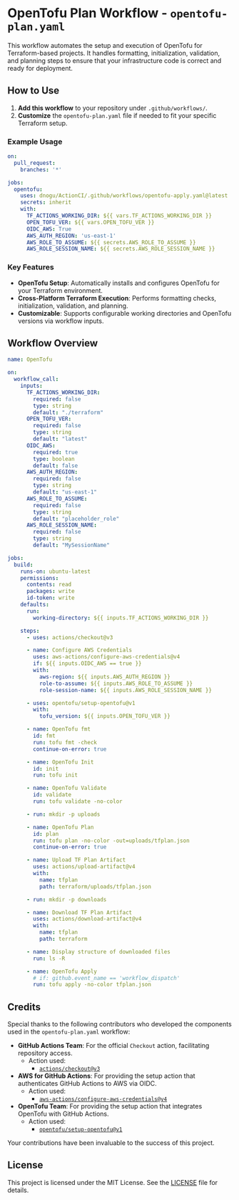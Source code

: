 # OpenTofu Plan Workflow - `opentofu-plan.yaml`

This workflow automates the setup and execution of OpenTofu for Terraform-based projects. It handles formatting, initialization, validation, and planning steps to ensure that your infrastructure code is correct and ready for deployment.

## How to Use

1. **Add this workflow** to your repository under `.github/workflows/`.
2. **Customize** the `opentofu-plan.yaml` file if needed to fit your specific Terraform setup.

### Example Usage

```yaml
on:
  pull_request:
    branches: '*'

jobs:
  opentofu:
    uses: dnogu/ActionCI/.github/workflows/opentofu-apply.yaml@latest
    secrets: inherit
    with:
      TF_ACTIONS_WORKING_DIR: ${{ vars.TF_ACTIONS_WORKING_DIR }}
      OPEN_TOFU_VER: ${{ vars.OPEN_TOFU_VER }}
      OIDC_AWS: True
      AWS_AUTH_REGION: 'us-east-1'
      AWS_ROLE_TO_ASSUME: ${{ secrets.AWS_ROLE_TO_ASSUME }}
      AWS_ROLE_SESSION_NAME: ${{ secrets.AWS_ROLE_SESSION_NAME }}
```
### Key Features

- **OpenTofu Setup**: Automatically installs and configures OpenTofu for your Terraform environment.
- **Cross-Platform Terraform Execution**: Performs formatting checks, initialization, validation, and planning.
- **Customizable**: Supports configurable working directories and OpenTofu versions via workflow inputs.

## Workflow Overview

```yaml
name: OpenTofu

on:
  workflow_call:
    inputs:
      TF_ACTIONS_WORKING_DIR:
        required: false
        type: string
        default: "./terraform"
      OPEN_TOFU_VER:
        required: false
        type: string
        default: "latest"
      OIDC_AWS:
        required: true
        type: boolean
        default: false
      AWS_AUTH_REGION:
        required: false
        type: string
        default: "us-east-1"
      AWS_ROLE_TO_ASSUME:
        required: false
        type: string
        default: "placeholder_role"
      AWS_ROLE_SESSION_NAME:
        required: false
        type: string
        default: "MySessionName"

jobs:
  build:
    runs-on: ubuntu-latest
    permissions:
      contents: read
      packages: write
      id-token: write
    defaults:
      run:
        working-directory: ${{ inputs.TF_ACTIONS_WORKING_DIR }}

    steps:
      - uses: actions/checkout@v3

      - name: Configure AWS Credentials
        uses: aws-actions/configure-aws-credentials@v4
        if: ${{ inputs.OIDC_AWS == true }}
        with:
          aws-region: ${{ inputs.AWS_AUTH_REGION }}
          role-to-assume: ${{ inputs.AWS_ROLE_TO_ASSUME }}
          role-session-name: ${{ inputs.AWS_ROLE_SESSION_NAME }}

      - uses: opentofu/setup-opentofu@v1
        with:
          tofu_version: ${{ inputs.OPEN_TOFU_VER }}

      - name: OpenTofu fmt
        id: fmt
        run: tofu fmt -check
        continue-on-error: true

      - name: OpenTofu Init
        id: init
        run: tofu init

      - name: OpenTofu Validate
        id: validate
        run: tofu validate -no-color

      - run: mkdir -p uploads

      - name: OpenTofu Plan
        id: plan
        run: tofu plan -no-color -out=uploads/tfplan.json
        continue-on-error: true

      - name: Upload TF Plan Artifact
        uses: actions/upload-artifact@v4
        with:
          name: tfplan
          path: terraform/uploads/tfplan.json

      - run: mkdir -p downloads

      - name: Download TF Plan Artifact
        uses: actions/download-artifact@v4
        with:
          name: tfplan
          path: terraform

      - name: Display structure of downloaded files
        run: ls -R

      - name: OpenTofu Apply
        # if: github.event_name == 'workflow_dispatch'
        run: tofu apply -no-color tfplan.json

```

## Credits

Special thanks to the following contributors who developed the components used in the `opentofu-plan.yaml` workflow:

- **GitHub Actions Team**: For the official `Checkout` action, facilitating repository access.
  - Action used:
    - [`actions/checkout@v3`](https://github.com/actions/checkout)
- **AWS for GitHub Actions**: For providing the setup action that authenticates GitHub Actions to AWS via OIDC.
  - Action used:
    - [`aws-actions/configure-aws-credentials@v4`](https://github.com/marketplace/actions/configure-aws-credentials-action-for-github-actions)
- **OpenTofu Team**: For providing the setup action that integrates OpenTofu with GitHub Actions.
  - Action used:
    - [`opentofu/setup-opentofu@v1`](https://github.com/opentofu/setup-opentofu)

Your contributions have been invaluable to the success of this project.

## License

This project is licensed under the MIT License. See the [LICENSE](../LICENSE) file for details.
